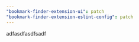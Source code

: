 ```yaml
---
"bookmark-finder-extension-ui": patch
"bookmark-finder-extension-eslint-config": patch
---
```


adfasdfasdfsadf
